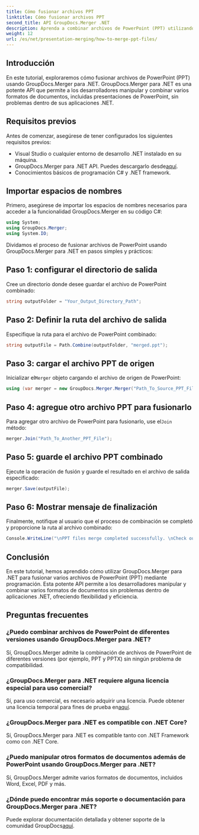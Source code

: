 ```yaml
---
title: Cómo fusionar archivos PPT
linktitle: Cómo fusionar archivos PPT
second_title: API GroupDocs.Merger .NET
description: Aprenda a combinar archivos de PowerPoint (PPT) utilizando GroupDocs.Merger para .NET sin esfuerzo. Mejore sus aplicaciones .NET con esta potente API.
weight: 12
url: /es/net/presentation-merging/how-to-merge-ppt-files/
---
```

## Introducción
En este tutorial, exploraremos cómo fusionar archivos de PowerPoint (PPT) usando GroupDocs.Merger para .NET. GroupDocs.Merger para .NET es una potente API que permite a los desarrolladores manipular y combinar varios formatos de documentos, incluidas presentaciones de PowerPoint, sin problemas dentro de sus aplicaciones .NET.
## Requisitos previos
Antes de comenzar, asegúrese de tener configurados los siguientes requisitos previos:
- Visual Studio o cualquier entorno de desarrollo .NET instalado en su máquina.
-  GroupDocs.Merger para .NET API. Puedes descargarlo desde[aquí](https://releases.groupdocs.com/merger/net/).
- Conocimientos básicos de programación C# y .NET framework.

## Importar espacios de nombres
Primero, asegúrese de importar los espacios de nombres necesarios para acceder a la funcionalidad GroupDocs.Merger en su código C#:
```csharp
using System; 
using GroupDocs.Merger;
using System.IO;
```

Dividamos el proceso de fusionar archivos de PowerPoint usando GroupDocs.Merger para .NET en pasos simples y prácticos:
## Paso 1: configurar el directorio de salida
Cree un directorio donde desee guardar el archivo de PowerPoint combinado:
```csharp
string outputFolder = "Your_Output_Directory_Path";
```
## Paso 2: Definir la ruta del archivo de salida
Especifique la ruta para el archivo de PowerPoint combinado:
```csharp
string outputFile = Path.Combine(outputFolder, "merged.ppt");
```
## Paso 3: cargar el archivo PPT de origen
 Inicializar el`Merger` objeto cargando el archivo de origen de PowerPoint:
```csharp
using (var merger = new GroupDocs.Merger.Merger("Path_To_Source_PPT_File"))
```
## Paso 4: agregue otro archivo PPT para fusionarlo
 Para agregar otro archivo de PowerPoint para fusionarlo, use el`Join` método:
```csharp
merger.Join("Path_To_Another_PPT_File");
```
## Paso 5: guarde el archivo PPT combinado
Ejecute la operación de fusión y guarde el resultado en el archivo de salida especificado:
```csharp
merger.Save(outputFile);
```
## Paso 6: Mostrar mensaje de finalización
Finalmente, notifique al usuario que el proceso de combinación se completó y proporcione la ruta al archivo combinado:
```csharp
Console.WriteLine("\nPPT files merge completed successfully. \nCheck output in {0}", outputFolder);
```

## Conclusión
En este tutorial, hemos aprendido cómo utilizar GroupDocs.Merger para .NET para fusionar varios archivos de PowerPoint (PPT) mediante programación. Esta potente API permite a los desarrolladores manipular y combinar varios formatos de documentos sin problemas dentro de aplicaciones .NET, ofreciendo flexibilidad y eficiencia.

## Preguntas frecuentes
### ¿Puedo combinar archivos de PowerPoint de diferentes versiones usando GroupDocs.Merger para .NET?
Sí, GroupDocs.Merger admite la combinación de archivos de PowerPoint de diferentes versiones (por ejemplo, PPT y PPTX) sin ningún problema de compatibilidad.
### ¿GroupDocs.Merger para .NET requiere alguna licencia especial para uso comercial?
 Sí, para uso comercial, es necesario adquirir una licencia. Puede obtener una licencia temporal para fines de prueba en[aquí](https://purchase.groupdocs.com/temporary-license/).
### ¿GroupDocs.Merger para .NET es compatible con .NET Core?
Sí, GroupDocs.Merger para .NET es compatible tanto con .NET Framework como con .NET Core.
### ¿Puedo manipular otros formatos de documentos además de PowerPoint usando GroupDocs.Merger para .NET?
Sí, GroupDocs.Merger admite varios formatos de documentos, incluidos Word, Excel, PDF y más.
### ¿Dónde puedo encontrar más soporte o documentación para GroupDocs.Merger para .NET?
Puede explorar documentación detallada y obtener soporte de la comunidad GroupDocs[aquí](https://forum.groupdocs.com/c/merger/32).